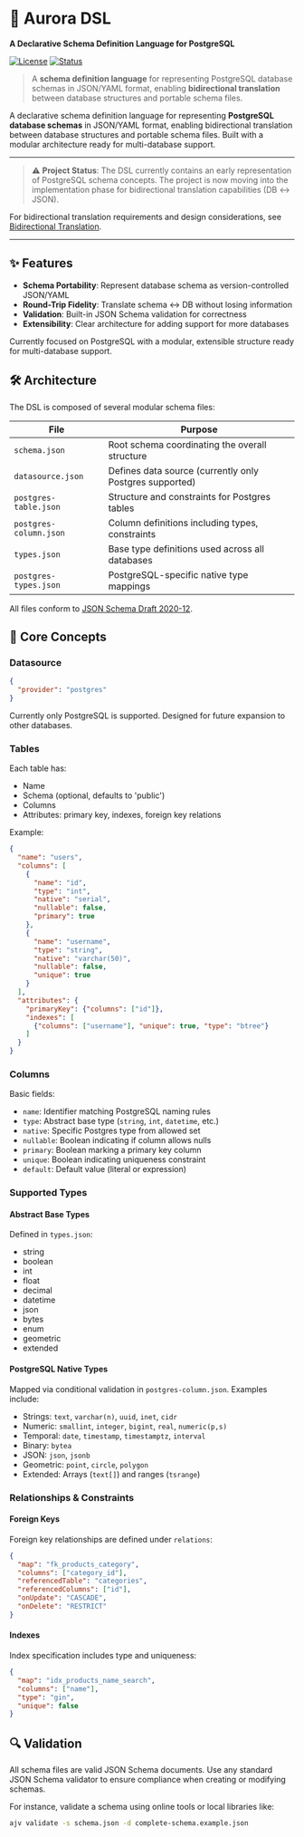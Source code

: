 # 🌌 Aurora DSL
**A Declarative Schema Definition Language for PostgreSQL**

[![License](https://img.shields.io/badge/license-Apache--2.0-blue)](LICENSE) [![Status](https://img.shields.io/badge/status-early--stage-orange)](docs/BIDIRECTIONAL_TRANSLATION.md)

> A **schema definition language** for representing PostgreSQL database schemas in JSON/YAML format, enabling **bidirectional translation** between database structures and portable schema files.

A declarative schema definition language for representing **PostgreSQL database schemas** in JSON/YAML format, enabling bidirectional translation between database structures and portable schema files. Built with a modular architecture ready for multi-database support.


___


> ⚠️ **Project Status**: The DSL currently contains an early representation of PostgreSQL schema concepts. The project is now moving into the implementation phase for bidirectional translation capabilities (DB ↔ JSON).

For bidirectional translation requirements and design considerations, see [Bidirectional Translation](BIDIRECTIONAL_TRANSLATION.md).

--- 

## ✨ Features

- **Schema Portability**: Represent database schema as version-controlled JSON/YAML
- **Round-Trip Fidelity**: Translate schema ↔ DB without losing information
- **Validation**: Built-in JSON Schema validation for correctness
- **Extensibility**: Clear architecture for adding support for more databases

Currently focused on PostgreSQL with a modular, extensible structure ready for multi-database support.

## 🛠 Architecture

The DSL is composed of several modular schema files:

| File | Purpose |
|------|---------|
| `schema.json` | Root schema coordinating the overall structure |
| `datasource.json` | Defines data source (currently only Postgres supported) |
| `postgres-table.json` | Structure and constraints for Postgres tables |
| `postgres-column.json` | Column definitions including types, constraints |
| `types.json` | Base type definitions used across all databases |
| `postgres-types.json` | PostgreSQL-specific native type mappings |

All files conform to [JSON Schema Draft 2020-12](https://json-schema.org/draft/2020-12/schema).

## 🔧 Core Concepts

### Datasource
```json
{
  "provider": "postgres"
}
```

Currently only PostgreSQL is supported. Designed for future expansion to other databases.

### Tables
Each table has:
- Name
- Schema (optional, defaults to 'public')
- Columns
- Attributes: primary key, indexes, foreign key relations

Example:
```json
{
  "name": "users",
  "columns": [
    {
      "name": "id",
      "type": "int",
      "native": "serial",
      "nullable": false,
      "primary": true
    },
    {
      "name": "username",
      "type": "string",
      "native": "varchar(50)",
      "nullable": false,
      "unique": true
    }
  ],
  "attributes": {
    "primaryKey": {"columns": ["id"]},
    "indexes": [
      {"columns": ["username"], "unique": true, "type": "btree"}
    ]
  }
}
```

### Columns
Basic fields:
- `name`: Identifier matching PostgreSQL naming rules
- `type`: Abstract base type (`string`, `int`, `datetime`, etc.)
- `native`: Specific Postgres type from allowed set
- `nullable`: Boolean indicating if column allows nulls
- `primary`: Boolean marking a primary key column
- `unique`: Boolean indicating uniqueness constraint
- `default`: Default value (literal or expression)

### Supported Types

#### Abstract Base Types
Defined in `types.json`:
- string
- boolean
- int
- float
- decimal
- datetime
- json
- bytes
- enum
- geometric
- extended

#### PostgreSQL Native Types
Mapped via conditional validation in `postgres-column.json`. Examples include:
- Strings: `text`, `varchar(n)`, `uuid`, `inet`, `cidr`
- Numeric: `smallint`, `integer`, `bigint`, `real`, `numeric(p,s)`
- Temporal: `date`, `timestamp`, `timestamptz`, `interval`
- Binary: `bytea`
- JSON: `json`, `jsonb`
- Geometric: `point`, `circle`, `polygon`
- Extended: Arrays (`text[]`) and ranges (`tsrange`)

### Relationships & Constraints

#### Foreign Keys
Foreign key relationships are defined under `relations`:
```json
{
  "map": "fk_products_category",
  "columns": ["category_id"],
  "referencedTable": "categories",
  "referencedColumns": ["id"],
  "onUpdate": "CASCADE",
  "onDelete": "RESTRICT"
}
```

#### Indexes
Index specification includes type and uniqueness:
```json
{
  "map": "idx_products_name_search",
  "columns": ["name"],
  "type": "gin",
  "unique": false
}
```

## 🔍 Validation

All schema files are valid JSON Schema documents. Use any standard JSON Schema validator to ensure compliance when creating or modifying schemas.

For instance, validate a schema using online tools or local libraries like:
```bash
ajv validate -s schema.json -d complete-schema.example.json
```

